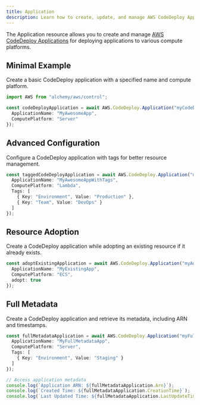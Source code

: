 ```yaml
---
title: Application
description: Learn how to create, update, and manage AWS CodeDeploy Applications using Alchemy Cloud Control.
---
```



The Application resource allows you to create and manage [AWS CodeDeploy Applications](https://docs.aws.amazon.com/codedeploy/latest/userguide/) for deploying applications to various compute platforms.

## Minimal Example

Create a basic CodeDeploy application with a specified name and compute platform.

```ts
import AWS from "alchemy/aws/control";

const codeDeployApplication = await AWS.CodeDeploy.Application("myCodeDeployApp", {
  ApplicationName: "MyAwesomeApp",
  ComputePlatform: "Server"
});
```

## Advanced Configuration

Configure a CodeDeploy application with tags for better resource management.

```ts
const taggedCodeDeployApplication = await AWS.CodeDeploy.Application("myTaggedApp", {
  ApplicationName: "MyAwesomeAppWithTags",
  ComputePlatform: "Lambda",
  Tags: [
    { Key: "Environment", Value: "Production" },
    { Key: "Team", Value: "DevOps" }
  ]
});
```

## Resource Adoption

Create a CodeDeploy application while adopting an existing resource if it already exists.

```ts
const adoptExistingApplication = await AWS.CodeDeploy.Application("myAdoptedApp", {
  ApplicationName: "MyExistingApp",
  ComputePlatform: "ECS",
  adopt: true
});
```

## Full Metadata

Create a CodeDeploy application and retrieve its metadata, including ARN and timestamps.

```ts
const fullMetadataApplication = await AWS.CodeDeploy.Application("myFullMetadataApp", {
  ApplicationName: "MyFullMetadataApp",
  ComputePlatform: "Server",
  Tags: [
    { Key: "Environment", Value: "Staging" }
  ]
});

// Access application metadata
console.log(`Application ARN: ${fullMetadataApplication.Arn}`);
console.log(`Created Time: ${fullMetadataApplication.CreationTime}`);
console.log(`Last Updated Time: ${fullMetadataApplication.LastUpdateTime}`);
```
